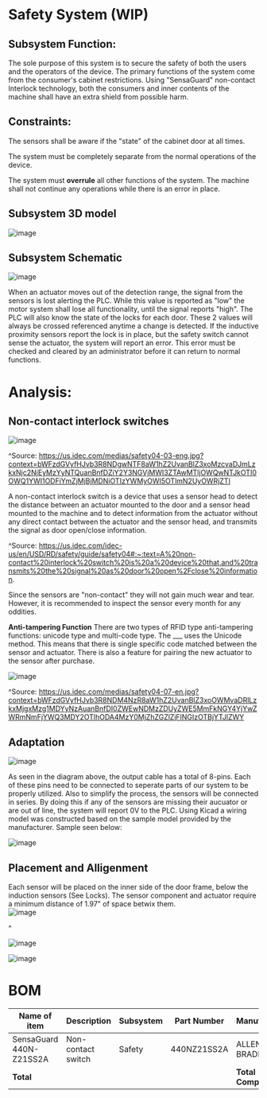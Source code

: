 # Safety System (WIP)

## Subsystem Function:
The sole purpose of this system is to secure the safety of both the users and the operators of the device. The primary functions of the system come from the consumer's cabinet restrictions. Using "SensaGuard"  non-contact Interlock technology, both the consumers and inner contents of the machine shall have an extra shield from possible harm.


## Constraints:

The sensors shall be aware if the "state" of the cabinet door at all times.

The system must be completely separate from the normal operations of the device.

The system must **overrule** all other functions of the system. The machine shall not continue any operations while there is an error in place.

## Subsystem 3D model

![image](https://user-images.githubusercontent.com/100805322/219275238-a8289762-a105-446a-8a5a-54a5abeedcbe.png)

## Subsystem Schematic

![image](https://user-images.githubusercontent.com/100805322/219275364-542d2202-e404-418b-a029-dc6810c77acd.png)


When an actuator moves out of the detection range, the signal from the sensors is lost alerting the PLC. While this value is reported as "low" the motor system shall lose all functionality, until the signal reports "high". The PLC will also know the state of the locks for each door. These 2 values will always be crossed referenced anytime a change is detected. If the inductive proximity sensors report the lock is in place, but the safety switch cannot sense the actuator, the system will report an error. This error must be checked and cleared by an administrator before it can return to normal functions.

# Analysis:

## Non-contact interlock switches

![image](https://user-images.githubusercontent.com/100805322/219275585-d74a4bd6-3dd5-4356-bd81-1d1f2cc7a86b.png)

^Source: https://us.idec.com/medias/safety04-03-eng.jpg?context=bWFzdGVyfHJvb3R8NDgwNTF8aW1hZ2UvanBlZ3xoMzcvaDJmLzkxNjc2NjEyMzYyNTQuanBnfDZiY2Y3NGVjMWI3ZTAwMTljOWQwNTJkOTI0OWQ1YWI1ODFiYmZjMjBjMDNiOTIzYWMyOWI5OTlmN2UyOWRjZTI

A non-contact interlock switch is a device that uses a sensor head to detect the distance between an actuator mounted to the door and a sensor head mounted to the machine and to detect information from the actuator without any direct contact between the actuator and the sensor head, and transmits the signal as door open/close information.

^Source: https://us.idec.com/idec-us/en/USD/RD/safety/guide/safety04#:~:text=A%20non-contact%20interlock%20switch%20is%20a%20device%20that,and%20transmits%20the%20signal%20as%20door%20open%2Fclose%20information.

Since the sensors are "non-contact" they will not gain much wear and tear. However, it is recommended to inspect the sensor every month for any oddities. 

**Anti-tampering Function**
There are two types of RFID type anti-tampering functions: unicode type and multi-code type. The ___ uses the Unicode method. This means that there is single specific code matched between the sensor and actuator. There is also a feature for pairing the new actuator to the sensor after purchase.

![image](https://user-images.githubusercontent.com/100805322/219281038-b7c2bbf9-96e0-44d7-8086-9a81abfa7b8b.png)

^Source: https://us.idec.com/medias/safety04-07-en.jpg?context=bWFzdGVyfHJvb3R8NDM4NzR8aW1hZ2UvanBlZ3xoOWMvaDRlLzkxMjgxMzg1MDYyNzAuanBnfDI0ZWEwNDMzZDUyZWE5MmFkNGY4YjYwZWRmNmFjYWQ3MDY2OTlhODA4MzY0MjZhZGZlZjFlNGIzOTBjYTJlZWY

## Adaptation

![image](https://user-images.githubusercontent.com/100805322/219279087-0f7633c4-b6c9-44d6-9171-55ad80ad1205.png)

As seen in the diagram above, the output cable has a total of 8-pins. Each of these pins need to be connected to seperate parts of our system to be properly utilized. Also to simplify the process, the sensors will be connected in series. By doing this if any of the sensors are missing their aucuator or are out of line, the system will report 0V to the PLC. Using Kicad a wiring model was constructed based on the sample model provided by the manufacturer. Sample seen below:

![image](https://user-images.githubusercontent.com/100805322/219280921-13addd1a-f63f-4eae-a950-8e0f9d8fa89e.png)

## Placement and Alligenment 

Each sensor will be placed on the inner side of the door frame, below the induction sensors (See Locks). The sensor component and actuator require a minimum distance of 1.97" of space betwix them.  
![image](https://user-images.githubusercontent.com/100805322/219282123-7ae174f9-8a01-4e61-8e12-526d95e35f2f.png)

^

![image](https://user-images.githubusercontent.com/100805322/219282149-cdba0efb-5ba5-4401-8828-22926a7aeb31.png)

![image](https://user-images.githubusercontent.com/100805322/219282538-918d2b68-e11e-44e6-b848-c553e211fd4e.png)


# BOM
| Name of item | Description | Subsystem | Part Number | Manufacturer | Quantity | Price | Total |
|--------------|-------------|-----------|-------------|--------------|----------|-------|-------|
|SensaGuard 440N-Z21SS2A|Non-contact switch| Safety | 440NZ21SS2A | ALLEN-BRADLEY | 3 | $155.01 | $465.03|
| **Total** |  |  |  | **Total Components** | 3 | **Total Cost** | $465.03 |
